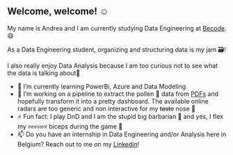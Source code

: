 ## Welcome, welcome! ☺️

My name is Andrea and I am currently studying Data Engineering at [Becode](https://becode.org/). 😄

As a Data Engineering student, organizing and structuring data is my jam 🗃️!

I also really enjoy Data Analysis because I am too curious not to see what the data is talking about🧐 

- 🌱 I’m currently learning PowerBi, Azure and Data Modeling
- 🔭 I’m working on a pipeline to extract the pollen 🌳 data from [PDFs](https://airallergy.sciensano.be/newsletters/2024) and hopefully transform it into a pretty dashboard. The available online radars are too generic and non interactive for my ~~taste~~ nose 🤧
- ⚡ Fun fact: I play DnD and I am the stupid big barbarian 🔨 and yes, I flex my <sub><sup>inexistent</sub></sup> biceps during the game 💪 
- 📫 Do you have an internship in Data Engineering and/or Analysis here in Belgium? Reach out to me on my [Linkedin](https://www.linkedin.com/in/andrea-haritcalde/)!
